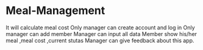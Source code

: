 # Meal-Management
It will calculate meal cost
Only manager can create account and log in
Only manager can add member 
Manager can input all data
Member show his/her meal ,meal cost ,current stutas
Manager can give feedback about this app.
